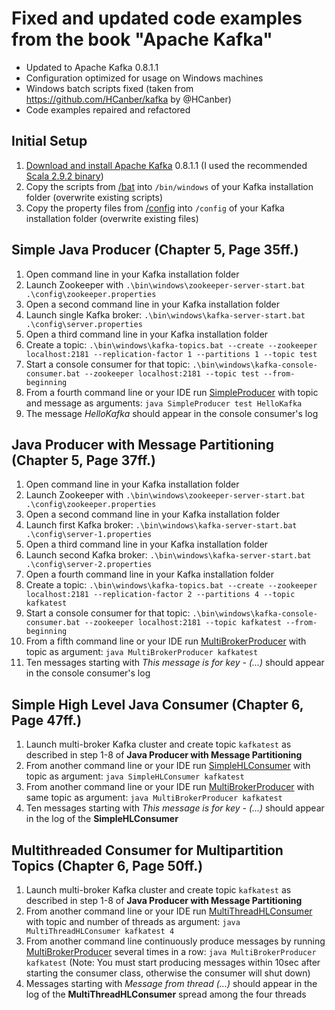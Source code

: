 Fixed and updated code examples from the book "Apache Kafka"
============================================================
* Updated to Apache Kafka 0.8.1.1
* Configuration optimized for usage on Windows machines
* Windows batch scripts fixed (taken from https://github.com/HCanber/kafka by @HCanber)
* Code examples repaired and refactored

Initial Setup
-------------
1. [Download and install Apache Kafka](http://kafka.apache.org/downloads.html) 0.8.1.1 (I used the recommended [Scala 2.9.2 binary](https://www.apache.org/dyn/closer.cgi?path=/kafka/0.8.1.1/kafka_2.9.2-0.8.1.1.tgz))
2. Copy the scripts from [/bat](/bat) into `/bin/windows` of your Kafka installation folder (overwrite existing scripts)
3. Copy the property files from [/config](/config) into `/config` of your Kafka installation folder (overwrite existing files) 

Simple Java Producer (Chapter 5, Page 35ff.)
--------------------------------------------
1. Open command line in your Kafka installation folder
2. Launch Zookeeper with `.\bin\windows\zookeeper-server-start.bat .\config\zookeeper.properties`
3. Open a second command line in your Kafka installation folder
4. Launch single Kafka broker: `.\bin\windows\kafka-server-start.bat .\config\server.properties`
5. Open a third command line in your Kafka installation folder
6. Create a topic: `.\bin\windows\kafka-topics.bat --create --zookeeper localhost:2181 --replication-factor 1 --partitions 1 --topic test`
7. Start a console consumer for that topic: `.\bin\windows\kafka-console-consumer.bat --zookeeper localhost:2181 --topic test --from-beginning`
8. From a fourth command line or your IDE run [SimpleProducer](/src/test/kafka/SimpleProducer.java) with topic and message as arguments: `java SimpleProducer test HelloKafka`
9. The message _HelloKafka_ should appear in the console consumer's log

Java Producer with Message Partitioning (Chapter 5, Page 37ff.)
---------------------------------------------------------------
1. Open command line in your Kafka installation folder
2. Launch Zookeeper with `.\bin\windows\zookeeper-server-start.bat .\config\zookeeper.properties`
3. Open a second command line in your Kafka installation folder
4. Launch first Kafka broker: `.\bin\windows\kafka-server-start.bat .\config\server-1.properties`
5. Open a third command line in your Kafka installation folder
6. Launch second Kafka broker: `.\bin\windows\kafka-server-start.bat .\config\server-2.properties`
7. Open a fourth command line in your Kafka installation folder
8. Create a topic: `.\bin\windows\kafka-topics.bat --create --zookeeper localhost:2181 --replication-factor 2 --partitions 4 --topic kafkatest`
9. Start a console consumer for that topic: `.\bin\windows\kafka-console-consumer.bat --zookeeper localhost:2181 --topic kafkatest --from-beginning`
10. From a fifth command line or your IDE run [MultiBrokerProducer](/src/test/kafka/MultiBrokerProducer.java) with topic as argument: `java MultiBrokerProducer kafkatest`
11. Ten messages starting with _This message is for key - (...)_ should appear in the console consumer's log

Simple High Level Java Consumer (Chapter 6, Page 47ff.)
-------------------------------------------------------
1. Launch multi-broker Kafka cluster and create topic `kafkatest` as described in step 1-8 of __Java Producer with Message Partitioning__
2. From another command line or your IDE run [SimpleHLConsumer](/src/test/kafka/consumer/SimpleHLConsumer.java) with topic as argument: `java SimpleHLConsumer kafkatest`
3. From another command line or your IDE run [MultiBrokerProducer](/src/test/kafka/MultiBrokerProducer.java) with same topic as argument: `java MultiBrokerProducer kafkatest`
4. Ten messages starting with _This message is for key - (...)_ should appear in the log of the __SimpleHLConsumer__ 

Multithreaded Consumer for Multipartition Topics (Chapter 6, Page 50ff.)
------------------------------------------------------------------------
1. Launch multi-broker Kafka cluster and create topic `kafkatest` as described in step 1-8 of __Java Producer with Message Partitioning__
2. From another command line or your IDE run [MultiThreadHLConsumer](/src/test/kafka/consumer/MultiThreadHLConsumer.java) with topic and number of threads as argument: `java MultiThreadHLConsumer kafkatest 4`
4. From another command line continuously produce messages by running [MultiBrokerProducer](/src/test/kafka/MultiBrokerProducer.java) several times in a row: `java MultiBrokerProducer kafkatest` (Note: You must start producing messages within 10sec after starting the consumer class, otherwise the consumer will shut down)
5. Messages starting with _Message from thread (...)_ should appear in the log of the __MultiThreadHLConsumer__ spread among the four threads
